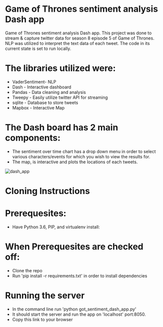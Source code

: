 # Game of Thrones sentiment analysis Dash app
Game of Thrones sentiment analysis Dash app.
This project was done to stream & capture twitter data for season 8 episode 5 of Game of Thrones.
NLP was utilized to interpret the text data of each tweet.
The code in its current state is set to run locally.

# The libraries utilized were:
- VaderSentiment- NLP 
- Dash - Interactive dashboard
- Pandas - Data cleaning and analysis 
- Tweepy - Easily utilize twitter API for streaming
- sqlite - Database to store tweets
- Mapbox - Interactive Map

# The Dash board has 2 main components:
- The sentiment over time chart has a drop down menu in order to select various characters/events for which you wish to
  view the results for.
- The map, is interactive and plots the locations of each tweets.

![dash_app](https://user-images.githubusercontent.com/22856033/57848990-d47d5600-779f-11e9-9c7f-a98826f849da.gif)

# Cloning Instructions
# Prerequesites:
- Have Python 3.6, PIP, and virtualenv install:
# When Prerequesites are checked off:
- Clone the repo
- Run 'pip install -r requirements.txt' in order to install dependencies
# Running the server
- In the command line run 'python got_sentiment_dash_app.py'
- It should start the server and run the app on 'localhost' port:8050.
- Copy this link to your browser
